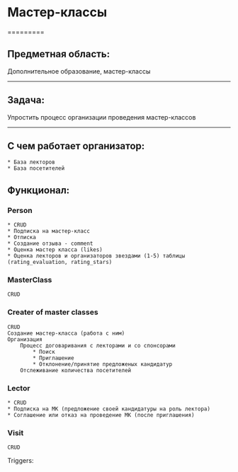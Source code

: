 # Мастер-классы
=========

## Предметная область: 

Дополнительное образование, мастер-классы

--------

## Задача: 

Упростить процесс организации проведения мастер-классов

--------

## С чем работает организатор:

	* База лекторов
	* База посетителей

## Функционал:

### Person

	* CRUD
	* Подписка на мастер-класс
	* Отписка
	* Создание отзыва - comment
	* Оценка мастер класса (likes)
	* Оценка лекторов и организаторов звездами (1-5) таблицы (rating_evaluation, rating_stars)

### MasterClass

	CRUD

### Creater of master classes

	CRUD
	Создание мастер-класса (работа с ним)
	Организация 
		Процесс договаривания с лекторами и со спонсорами 
			* Поиск
			* Приглашение
			* Отклонение/принятие предложеных кандидатур
		Отслеживание количества посетителей

### Lector

	* CRUD
	* Подписка на МК (предложение своей кандидатуры на роль лектора)
	* Соглашение или отказ на проведение МК (после приглашения)

### Visit

	CRUD	




Triggers:





